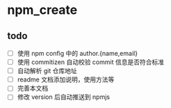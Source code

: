 # npm_create

## todo

- [ ] 使用 npm config 中的 author.{name,email}
- [ ] 使用 commitizen 自动校验 commit 信息是否符合标准
- [ ] 自动解析 git 仓库地址
- [ ] readme 文档添加说明，使用方法等
- [ ] 完善本文档
- [ ] 修改 version 后自动推送到 npmjs
